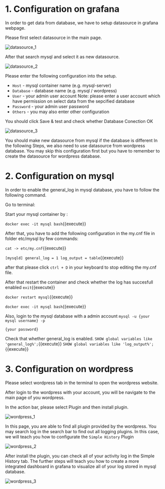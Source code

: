 # 1. Configuration on grafana

In order to get data from database, we have to setup datasource in grafana webpage.

Please first select datasource in the main page.

![datasource_1](https://github.com/joey1136/katacoda-scenarios/blob/main/Area-C/images/main_addDatasource.png?raw=true)

After that search mysql and select it as new datasource.

![datasource_2](https://github.com/joey1136/katacoda-scenarios/blob/main/Area-C/images/datasource_sql.PNG?raw=true)

Please enter the following configuration into the setup.

* `Host` - mysql container name (e.g. mysql-server)
* `Database` - database name (e.g. mysql / wordpress)
* `User` - your admin user account 
Note: please enter a user account which have permission on select data from the sepcified database
* `Password` - your admin user password
* `Others` - you may also enter other configuration 

You should click Save & test and check whether Database Conection OK

![datasource_3](https://github.com/joey1136/katacoda-scenarios/blob/main/Area-C/images/datasource_detail.PNG?raw=true)


You should make new datasource from mysql if the database is different
In the following Steps, we also need to use datasource from wordpress database.
You may skip this configuration first but you have to remember to create the datasource for wordpress database.



# 2. Configuration on mysql

In order to enable the general_log in mysql database, you have to follow the following command.

Go to terminal:

Start your mysql container by :

`docker exec -it mysql bash`{{execute}}

After that, you have to add the following configuration in the my.cnf file in folder etc/mysql by few commands:

`cat -> etc/my.cnf`{{execute}}

`[mysqld]
general_log = 1
log_output = table`{{execute}}


after that please click `ctrl + D` in your keyboard to stop editing the my.cnf file.

After that restart the container and check whether the log has succesfull enabled
`exit`{{execute}}

`docker restart mysql`{{execute}}

`docker exec -it mysql bash`{{execute}}

Also, login to the mysql database with a admin account
`mysql -u {your mysql username} -p`

`{your password}`

Check that whether general_log is enabled.
`SHOW global variables like 'general_log%';`{{execute}}
`SHOW global variables like 'log_output%';`{{execute}}

# 3. Configuration on wordpress

Please select wordpress tab in the terminal to open the wordpress website.

After login to the wordpress with your account, you will be navigate to the main page of you wordpress.

In the action bar, please select Plugin and then install plugin.

![wordpress_1](https://github.com/joey1136/katacoda-scenarios/blob/main/Area-C/images/wordpress_plugin.PNG?raw=true)

In this page, you are able to find all plugin provided by the wordpress.
You may search log in the search bar to find out all logging plugins.
In this case, we will teach you how to configurate the `Simple History` Plugin

![wordpress_2](https://github.com/joey1136/katacoda-scenarios/blob/main/Area-C/images/wordpress_plugin_select.PNG?raw=true)

After install the plugin, you can check all of your activity log in the Simple History tab.
The further steps will teach you how to create a more integrated dashboard in grafana to visualize all of your log stored in mysql database.

![wordpress_3](https://github.com/joey1136/katacoda-scenarios/blob/main/Area-C/images/wordpress_simpleHistory.PNG?raw=true)

